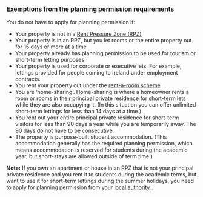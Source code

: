 ###  Exemptions from the planning permission requirements

You do not have to apply for planning permission if:

  * Your property is not in a [ Rent Pressure Zone (RPZ) ](https://onestopshop.rtb.ie/rent-pressure-zones)
  * Your property is in an RPZ, but you let rooms or the entire property out for 15 days or more at a time 
  * Your property already has planning permission to be used for tourism or short-term letting purposes 
  * Your property is used for corporate or executive lets. For example, lettings provided for people coming to Ireland under employment contracts. 
  * You rent your property out under the [ rent-a-room scheme ](/en/housing/owning-a-home/home-owners/renting-a-room-in-your-home/)
  * You are ‘home-sharing’. Home-sharing is where a homeowner rents a room or rooms in their principal private residence for short-term lets while they are also occupying it. (In this situation you can offer unlimited short-term lettings for less than 14 days at a time.) 
  * You rent out your entire principal private residence for short-term visitors for less than 90 days a year while you are temporarily away. The 90 days do not have to be consecutive. 
  * The property is purpose-built student accommodation. (This accommodation generally has the required planning permission, which means accommodation is reserved for students during the academic year, but short-stays are allowed outside of term time.) 

**Note:** If you own an apartment or house in an RPZ that is not your
principal private residence and you rent it to students during the academic
terms, but want to use it for short-term lettings during the summer holidays,
you need to apply for planning permission from your [ local authority
](https://www.gov.ie/en/publication/942f74-local-authorities/) .
